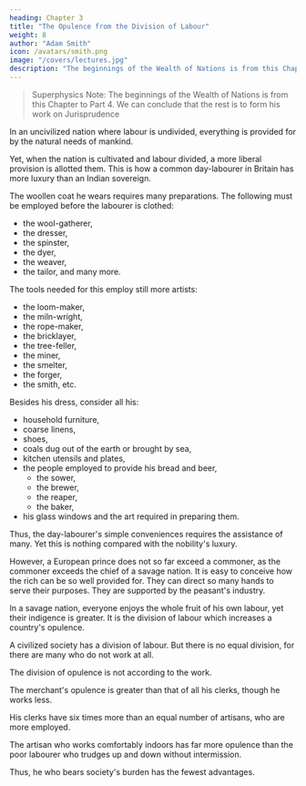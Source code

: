 ```yaml
---
heading: Chapter 3
title: "The Opulence from the Division of Labour"
weight: 8
author: "Adam Smith"
icon: /avatars/smith.png
image: "/covers/lectures.jpg"
description: "The beginnings of the Wealth of Nations is from this Chapter to Part 4. We can conclude that the rest is to form his work on Jurisprudence"
---
```



> Superphysics Note: The beginnings of the Wealth of Nations is from this Chapter to Part 4. We can conclude that the rest is to form his work on Jurisprudence

In an uncivilized nation where labour is undivided, everything is provided for by the natural needs of mankind.

Yet, when the nation is cultivated and labour divided, a more liberal provision is allotted them. This is how a common day-labourer in Britain has more luxury than an Indian sovereign.

The woollen coat he wears requires many preparations. The following must be employed before the labourer is clothed:
- the wool-gatherer,
- the dresser,
- the spinster,
- the dyer,
- the weaver,
- the tailor, and many more.

The tools needed for this employ still more artists:
- the loom-maker,
- the miln-wright,
- the rope-maker,
- the bricklayer,
- the tree-feller,
- the miner,
- the smelter,
- the forger,
- the smith, etc.

Besides his dress, consider all his:
- household furniture,
- coarse linens,
- shoes,
- coals dug out of the earth or brought by sea,
- kitchen utensils and plates,
- the people employed to provide his bread and beer,
  - the sower,
  - the brewer,
  - the reaper,
  - the baker,
- his glass windows and the art required in preparing them.

<!-- Without them, our northern climate could hardly be inhabited. -->

Thus, the day-labourer's simple conveniences requires the assistance of many. Yet this is nothing compared with the nobility's luxury.

However, a European prince does not so far exceed a commoner, as the commoner exceeds the chief of a savage nation. It is easy to conceive how the rich can be so well provided for. They can direct so many hands to serve their purposes. They are supported by the peasant's industry.

In a savage nation, everyone enjoys the whole fruit of his own labour, yet their indigence is greater. It is the division of labour which increases a country's opulence.

A civilized society has a division of labour.  But there is no equal division, for there are many who do not work at all.

The division of opulence is not according to the work.

The merchant's opulence is greater than that of all his clerks, though he works less.

His clerks have six times more than an equal number of artisans, who are more employed.

The artisan who works comfortably indoors has far more opulence than the poor labourer who trudges up and down without intermission.

Thus, he who bears society's burden has the fewest advantages.

